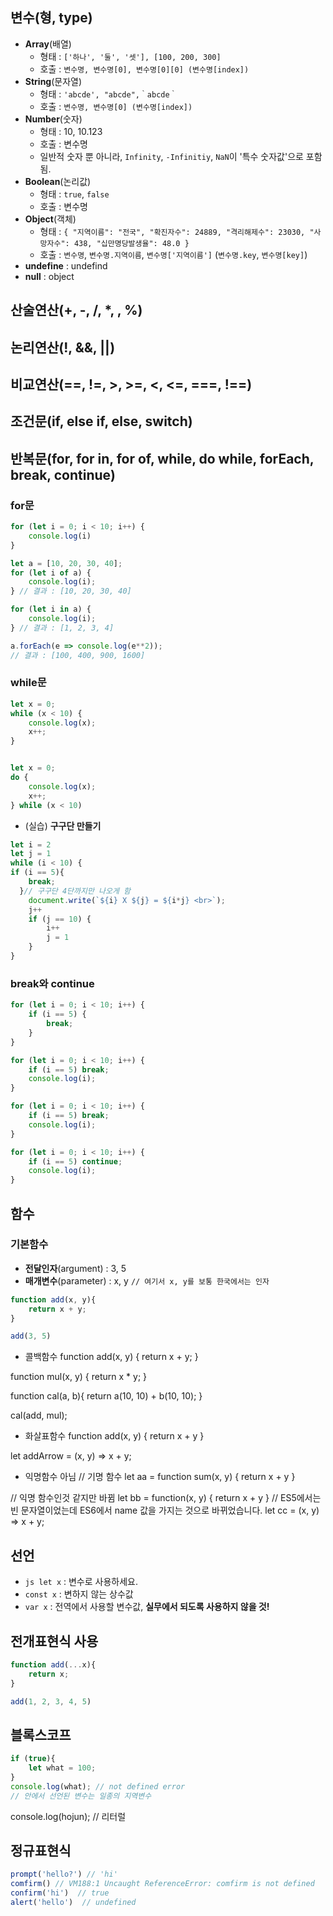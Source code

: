 ## 변수(형, type)
- **Array**(배열) 
  * 형태 : `['하나', '둘', '셋'], [100, 200, 300]`
  * 호출 : `변수명, 변수명[0], 변수명[0][0] (변수명[index])`
- **String**(문자열)
  * 형태 : `'abcde', "abcde",｀abcde｀`
  * 호출 : `변수명, 변수명[0] (변수명[index])`
- **Number**(숫자)
  * 형태 : 10, 10.123
  * 호출 : 변수명
  * 일반적 숫자 뿐 아니라, `Infinity`, `-Infinitiy`, `NaN`이 '특수 숫자값'으로 포함됨.
- **Boolean**(논리값)
  * 형태 : `true`, `false`
  * 호출 : 변수명
- **Object**(객체)
  * 형태 : ``{
              "지역이름": "전국",
              "확진자수": 24889,
              "격리해제수": 23030,
              "사망자수": 438,
              "십만명당발생율": 48.0
            }``
  * 호출 : `변수명`, `변수명.지역이름`, `변수명['지역이름']` (`변수명.key`, `변수명[key]`)
- **undefine** : undefind
- **null** : object

## 산술연산(+, -, /, *, , %)
## 논리연산(!, &&, ||)
## 비교연산(==, !=, >, >=, <, <=, ===, !==)
## 조건문(if, else if, else, switch)
## 반복문(for, for in, for of, while, do while, forEach, break, continue)
### for문
``` javascript
for (let i = 0; i < 10; i++) {
    console.log(i)
}
```
``` javascript
let a = [10, 20, 30, 40];
for (let i of a) {
    console.log(i);
} // 결과 : [10, 20, 30, 40]

for (let i in a) {
    console.log(i);
} // 결과 : [1, 2, 3, 4]

a.forEach(e => console.log(e**2));
// 결과 : [100, 400, 900, 1600]

```

### while문
``` javascript
let x = 0;
while (x < 10) {
    console.log(x);
    x++;
}


let x = 0;
do {
    console.log(x);
    x++;
} while (x < 10)

```
 * (실습) **구구단 만들기**
``` javascript
let i = 2
let j = 1
while (i < 10) {
if (i == 5){
    break;
  }// 구구단 4단까지만 나오게 함
    document.write(`${i} X ${j} = ${i*j} <br>`);
    j++
    if (j == 10) {
        i++
        j = 1
    }
}

```
### break와 continue
``` javascript
for (let i = 0; i < 10; i++) {
    if (i == 5) {
        break;
    }
}

for (let i = 0; i < 10; i++) {
    if (i == 5) break;
    console.log(i);
}

for (let i = 0; i < 10; i++) {
    if (i == 5) break;
    console.log(i);
}

for (let i = 0; i < 10; i++) {
    if (i == 5) continue;
    console.log(i);
}
```

## 함수
### 기본함수
 * **전달인자**(argument) : 3, 5
 * **매개변수**(parameter) : x, y  ``// 여기서 x, y를 보통 한국에서는 인자``
```js
function add(x, y){
    return x + y;
}

add(3, 5)
```

- 콜백함수
function add(x, y) {
    return x + y;
}

function mul(x, y) {
    return x * y;
}

function cal(a, b){
    return a(10, 10) + b(10, 10);
}

cal(add, mul);
- 화살표함수
function add(x, y) {
    return x + y
}

let addArrow = (x, y) => x + y;
- 익명함수 아님
// 기명 함수
let aa = function sum(x, y) {
    return x + y
}

// 익명 함수인것 같지만 바뀜
let bb = function(x, y) {
    return x + y
}
// ES5에서는 빈 문자열이었는데 ES6에서 name 값을 가지는 것으로 바뀌었습니다.
let cc = (x, y) => x + y;

## 선언
 * ``js let x`` : 변수로 사용하세요.
 * ``const x`` : 변하지 않는 상수값
 * ``var x`` : 전역에서 사용할 변수값, **실무에서 되도록 사용하지 않을 것!**

## 전개표현식 사용
``` javascript
function add(...x){
    return x;
}

add(1, 2, 3, 4, 5)
```
## 블록스코프
``` javascript
if (true){
    let what = 100;
}
console.log(what); // not defined error
// 안에서 선언된 변수는 일종의 지역변수
```
console.log(hojun);
// 리터럴

## 정규표현식


```js
prompt('hello?') // 'hi'
comfirm() // VM188:1 Uncaught ReferenceError: comfirm is not defined
confirm('hi')  // true
alert('hello')  // undefined
```
